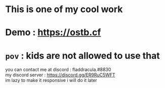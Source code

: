 # This is one of my cool work
# Demo : https://ostb.cf
# `pov` : kids are not allowed to use that

you can contact me at discord : fladdracula.#8830 \
my discord server : https://discord.gg/ER9RuC5WFT \
im lazy to make it responsive i will do it later
